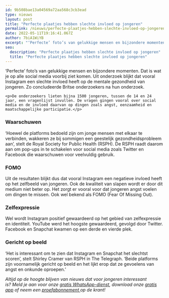 ```yaml
---
id: 9b508bae13a04569a72aa568c3cb3ead
type: nieuws
layout: post
title: "Perfecte plaatjes hebben slechte invloed op jongeren"
permalink: /nieuws/perfecte-plaatjes-hebben-slechte-invloed-op-jongeren/
date: 2022-05-11T19:16:41.067Z
author: 7biA1WiYB
excerpt: "‘Perfecte’ foto’s van gelukkige mensen en bijzondere momenten. Dat is wat je op alle social media voorbij ziet komen. Uit onderzoek blijkt dat vooral Instagram een slechte invloed heeft op de mentale gezondheid van jongeren. Zo concludeerde Britse onderzoekers na hun onderzoek.  "
seo:
  description: "Perfecte plaatjes hebben slechte invloed op jongeren"
  title: "Perfecte plaatjes hebben slechte invloed op jongeren"
---
```

‘Perfecte’ foto’s van gelukkige mensen en bijzondere momenten. Dat is wat je op alle social media voorbij ziet komen. Uit onderzoek blijkt dat vooral Instagram een slechte invloed heeft op de mentale gezondheid van jongeren. Zo concludeerde Britse onderzoekers na hun onderzoek.  

    <p>De onderzoekers lieten bijna 1500 jongeren, tussen de 14 en 24 jaar, een vragenlijst invullen. De vragen gingen vooral over social media en de invloed daarvan op dingen zoals angst, eenzaamheid en maatschappelijke participatie.</p>
<h3>Waarschuwen</h3>
<p>‘Hoewel de platforms bedoeld zijn om jonge mensen met elkaar te verbinden, wakkeren ze bij sommigen een geestelijk gezondheidsprobleem aan’, stelt de Royal Society for Public Health (RSPH). De RSPH raadt daarom aan om pop-ups in te schakelen voor social media zoals Twitter en Facebook die waarschuwen voor veelvuldig gebruik.</p>
<h3>FOMO</h3>
<p>Uit de resultaten blijkt dus dat vooral Instagram een negatieve invloed heeft op het zelfbeeld van jongeren. Ook de kwaliteit van slapen wordt er door dit medium niet beter op. Het zorgt er vooral voor dat jongeren angst voelen om dingen te missen. Ook wel bekend als FOMO (Fear Of Missing Out).</p>
<h3>Zelfexpressie</h3>
<p>Wel wordt Instagram positief gewaardeerd op het gebied van zelfexpressie en identiteit. YouTube werd het hoogste gewaardeerd, gevolgd door Twitter. Facebook en Snapchat kwamen op een derde en vierde plek.</p>
<h3>Gericht op beeld</h3>
<p>‘Het is interessant om te zien dat Instagram en Snapchat het slechtst scoren’, stelt Shirley Cramer van RSPH in The Telegraph. ‘Beide platforms zijn voornamelijk gericht op beeld en het lijkt erop dat ze gevoelens van angst en onkunde oproepen.’</p>
<p><em>Altijd op de hoogte blijven van nieuws dat voor jongeren interessant is? Meld je aan voor onze <a href="https://7dagen.netlify.app/whatsapp">gratis WhatsApp-dienst</a>, download onze <a href="https://7dagen.netlify.app/app">gratis app</a> of neem een <a href="https://abonneren.sevendays.nl/abonneren/abonnementen/ae/artikel">proefabonnement </a>op de krant!</em></p>  
